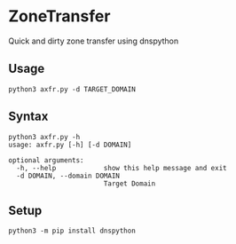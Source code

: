 # ZoneTransfer
Quick and dirty zone transfer using dnspython

## Usage
```shell
python3 axfr.py -d TARGET_DOMAIN
```

## Syntax
```shell
python3 axfr.py -h                
usage: axfr.py [-h] [-d DOMAIN]

optional arguments:
  -h, --help            show this help message and exit
  -d DOMAIN, --domain DOMAIN
                        Target Domain
```

## Setup
```shell
python3 -m pip install dnspython
```

